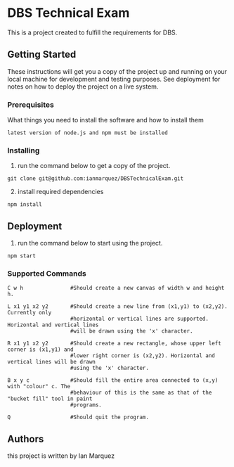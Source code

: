 # DBS Technical Exam

This is a project created to fulfill the requirements for DBS.

## Getting Started

These instructions will get you a copy of the project up and running on your local machine for development and testing purposes. See deployment for notes on how to deploy the project on a live system.

### Prerequisites

What things you need to install the software and how to install them

```
latest version of node.js and npm must be installed
```

### Installing

1. run the command below to get a copy of the project.

```
git clone git@github.com:ianmarquez/DBSTechnicalExam.git
```

2. install required dependencies

```
npm install
```

## Deployment

1. run the command below to start using the project.
```
npm start
```

### Supported Commands

```
C w h               #Should create a new canvas of width w and height h.

L x1 y1 x2 y2       #Should create a new line from (x1,y1) to (x2,y2). Currently only
                    #horizontal or vertical lines are supported. Horizontal and vertical lines
                    #will be drawn using the 'x' character.

R x1 y1 x2 y2       #Should create a new rectangle, whose upper left corner is (x1,y1) and
                    #lower right corner is (x2,y2). Horizontal and vertical lines will be drawn
                    #using the 'x' character.

B x y c             #Should fill the entire area connected to (x,y) with "colour" c. The
                    #behaviour of this is the same as that of the "bucket fill" tool in paint
                    #programs.

Q                   #Should quit the program.

```

## Authors

this project is written by Ian Marquez 
